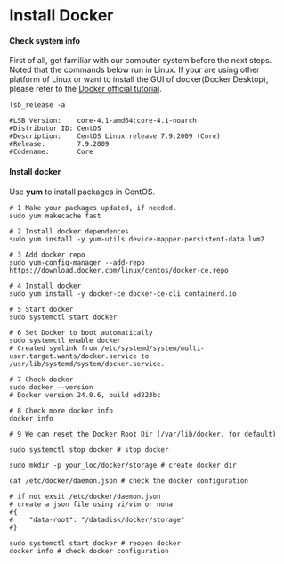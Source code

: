 # Install Docker
#### Check system info
First of all, get familiar with our computer system before the next steps. Noted that the commands below run in Linux. If your are using other platform of Linux or want to install the GUI of docker(Docker Desktop), please refer to the [Docker official tutorial](https://docs.docker.com/engine/install/).
```
lsb_release -a

#LSB Version:    core-4.1-amd64:core-4.1-noarch
#Distributor ID: CentOS
#Description:    CentOS Linux release 7.9.2009 (Core)
#Release:        7.9.2009
#Codename:       Core
```
#### Install docker

Use **yum** to install packages in CentOS.

```
# 1 Make your packages updated, if needed.
sudo yum makecache fast 

# 2 Install docker dependences
sudo yum install -y yum-utils device-mapper-persistent-data lvm2

# 3 Add docker repo
sudo yum-config-manager --add-repo https://download.docker.com/linux/centos/docker-ce.repo

# 4 Install docker
sudo yum install -y docker-ce docker-ce-cli containerd.io

# 5 Start docker
sudo systemctl start docker

# 6 Set Docker to boot automatically
sudo systemctl enable docker
# Created symlink from /etc/systemd/system/multi-user.target.wants/docker.service to /usr/lib/systemd/system/docker.service.

# 7 Check docker
sudo docker --version
# Docker version 24.0.6, build ed223bc

# 8 Check more docker info
docker info

# 9 We can reset the Docker Root Dir (/var/lib/docker, for default)

sudo systemctl stop docker # stop docker

sudo mkdir -p your_loc/docker/storage # create docker dir

cat /etc/docker/daemon.json # check the docker configuration

# if not exsit /etc/docker/daemon.json
# create a json file using vi/vim or nona
#{
#    "data-root": "/datadisk/docker/storage"
#}

sudo systemctl start docker # reopen docker
docker info # check docker configuration
```